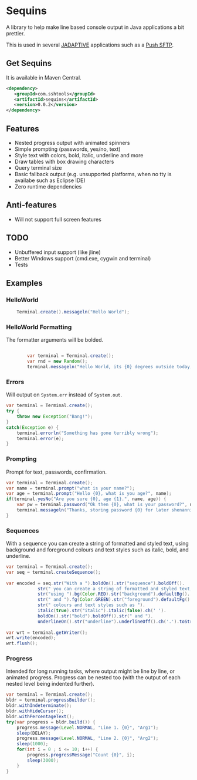 # Sequins

A library to help make line based console output in Java applications a bit prettier.

This is used in several [JADAPTIVE](https://jadaptive.com) applications such as a [Push SFTP](https://github.com/sshtools/push-sftp).

## Get Sequins

It is available in Maven Central. 

```xml
<dependency>
   <groupId>com.sshtools</groupId>
   <artifactId>sequins</artifactId>
   <version>0.0.2</version>
</dependency>
```

## Features

 * Nested progress output with animated spinners
 * Simple prompting (passwords, yes/no, text)
 * Style text with colors, bold, italic, underline and more
 * Draw tables with box drawing characters
 * Query terminal size
 * Basic fallback output (e.g. unsupported platforms, when no tty is availabe such as Eclipse IDE)
 * Zero runtime dependencies

## Anti-features

 * Will not support full screen features

## TODO

 * Unbuffered input support (like jline)
 * Better Windows support (cmd.exe, cygwin and terminal)
 * Tests

## Examples

### HelloWorld

```java
	Terminal.create().messageln("Hello World");
```

### HelloWorld Formatting

The formatter arguments will be bolded.

```java

		var terminal = Terminal.create();
		var rnd = new Random();
		terminal.messageln("Hello World, its {0} degrees outside today, with a {1}% chance of rain.", rnd.nextInt(-10, 50), rnd.nextInt(0, 100));
```

### Errors

Will output on `System.err` instead of `System.out`.

```java
var terminal = Terminal.create();
try {
	throw new Exception("Bang!");
}
catch(Exception e) {
	terminal.errorln("Something has gone terribly wrong");
	terminal.error(e);
}
```

### Prompting

Prompt for text, passwords, confirmation.

```java
var terminal = Terminal.create();
var name = terminal.prompt("what is your name?");
var age = terminal.prompt("Hello {0}, what is you age?", name);
if(terminal.yesNo("Are you sure {0}, age {1}.", name, age)) {
	var pw = terminal.password("Ok then {0}, what is your password?", name);
	terminal.messageln("Thanks, storing password {0} for later shenannigans", new String(pw));
}
```

### Sequences

With a sequence you can create a string of formatted and styled text, using background and foreground colours and text styles such as italic, bold, and underline.

```java
var terminal = Terminal.create();
var seq = terminal.createSequence();
		
var encoded = seq.str("With a ").boldOn().str("sequence").boldOff().
			str(" you can create a string of formatted and styled text, ").
			str("using ").bg(Color.RED).str("background").defaultBg().
			str(" and ").fg(Color.GREEN).str("foreground").defaultFg().
			str(" colours and text styles such as ").
			italic(true).str("italic").italic(false).ch(' ').
			boldOn().str("bold").boldOff().str(" and ").
			underlineOn().str("underline").underlineOff().ch('.').toString();
		
var wrt = terminal.getWriter();
wrt.write(encoded);
wrt.flush();
```

### Progress

Intended for long running tasks, where output might be line by line, or animated progress. Progress can be nested too (with the output of each nested level being indented further).

```java
var terminal = Terminal.create();
bldr = terminal.progressBuilder();
bldr.withIndeterminate();
bldr.withHideCursor();
bldr.withPercentageText();
try(var progress = bldr.build()) {
	progress.message(Level.NORMAL, "Line 1. {0}", "Arg1");
	sleep(DELAY);
	progress.message(Level.NORMAL, "Line 2. {0}", "Arg2");
	sleep(1000);
	for(int i = 0 ; i <= 10; i++) {
		progress.progressMessage("Count {0}", i);
		sleep(3000);
	}
}
```
